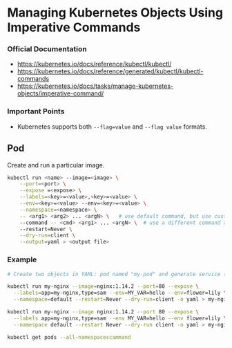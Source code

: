 # Managing Kubernetes Objects Using Imperative Commands

### Official Documentation

- https://kubernetes.io/docs/reference/kubectl/kubectl/
- https://kubernetes.io/docs/reference/generated/kubectl/kubectl-commands
- https://kubernetes.io/docs/tasks/manage-kubernetes-objects/imperative-command/

### Important Points

- Kubernetes supports both `--flag=value` and `--flag value` formats.

## Pod
Create and run a particular image.

```bash
kubectl run <name> --image=<image> \
    --port=<port> \
    --expose =<expose> \
    --labels=<key>=<value>,<key>=<value> \
    --env=<key>=<value> --env=<key>=<value> \
    --namespace=<namespace> \
    -- <arg1> <arg2> ... <argN> \   # use default command, but use custom arguments (arg1 .. argN) for that command
    --command -- <cmd> <arg1> ... <argN> \  # use a different command and custom arguments
    --restart=Never \
    --dry-run=client \
    --output=yaml > <output file>
```
### Example
```bash
# Create two objects in YAML: pod named "my-pod" and generate service (ClusterIP type)

kubectl run my-nginx --image=nginx:1.14.2 --port=80 --expose \
  --labels=app=my-nginx,type=sam --env=MY_VAR=hello --env=flower=lily \
  --namespace=default --restart=Never --dry-run=client -o yaml > my-nginx.yaml

kubectl run my-nginx --image nginx:1.14.2 --port 80 --expose \
  --labels app=my-nginx,type=sam --env MY_VAR=hello --env flower=lily \
  --namespace default --restart Never --dry-run client -o yaml > my-nginx.yaml
```

```bash
kubectl get pods --all-namespacescammand